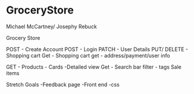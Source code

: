 # GroceryStore

Michael McCartney/ Josephy Rebuck

Grocery Store

POST - Create Account
POST - Login
PATCH - User Details
PUT/ DELETE - Shopping cart
Get - Shopping cart
	get - address/payment/user info
	

GET - Products - Cards
	-Detailed view
Get - Search bar
	filter - tags
	Sale items

Stretch Goals
	-Feedback page
	-Front end
		-css

		
